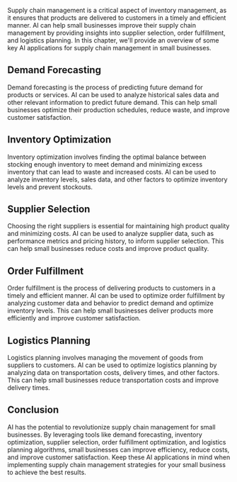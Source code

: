 
Supply chain management is a critical aspect of inventory management, as it ensures that products are delivered to customers in a timely and efficient manner. AI can help small businesses improve their supply chain management by providing insights into supplier selection, order fulfillment, and logistics planning. In this chapter, we'll provide an overview of some key AI applications for supply chain management in small businesses.

Demand Forecasting
------------------

Demand forecasting is the process of predicting future demand for products or services. AI can be used to analyze historical sales data and other relevant information to predict future demand. This can help small businesses optimize their production schedules, reduce waste, and improve customer satisfaction.

Inventory Optimization
----------------------

Inventory optimization involves finding the optimal balance between stocking enough inventory to meet demand and minimizing excess inventory that can lead to waste and increased costs. AI can be used to analyze inventory levels, sales data, and other factors to optimize inventory levels and prevent stockouts.

Supplier Selection
------------------

Choosing the right suppliers is essential for maintaining high product quality and minimizing costs. AI can be used to analyze supplier data, such as performance metrics and pricing history, to inform supplier selection. This can help small businesses reduce costs and improve product quality.

Order Fulfillment
-----------------

Order fulfillment is the process of delivering products to customers in a timely and efficient manner. AI can be used to optimize order fulfillment by analyzing customer data and behavior to predict demand and optimize inventory levels. This can help small businesses deliver products more efficiently and improve customer satisfaction.

Logistics Planning
------------------

Logistics planning involves managing the movement of goods from suppliers to customers. AI can be used to optimize logistics planning by analyzing data on transportation costs, delivery times, and other factors. This can help small businesses reduce transportation costs and improve delivery times.

Conclusion
----------

AI has the potential to revolutionize supply chain management for small businesses. By leveraging tools like demand forecasting, inventory optimization, supplier selection, order fulfillment optimization, and logistics planning algorithms, small businesses can improve efficiency, reduce costs, and improve customer satisfaction. Keep these AI applications in mind when implementing supply chain management strategies for your small business to achieve the best results.
